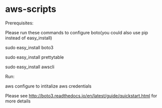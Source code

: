 # aws-scripts

Prerequisites:

Please run these commands to configure boto(you could also use pip instead of easy_install)

sudo easy_install boto3

sudo easy_install prettytable

sudo easy_install awscli

Run: 

aws configure to intitalize aws credentials

Please see http://boto3.readthedocs.io/en/latest/guide/quickstart.html for more details
